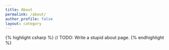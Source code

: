 ```yaml
---
title: About
permalink: /about/
author_profile: false
layout: category
---
```


{% highlight csharp %}
// TODO: Write a stupid about page.
{% endhighlight %}
